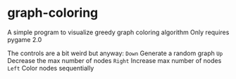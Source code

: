 # graph-coloring
A simple program to visualize greedy graph coloring algorithm
Only requires pygame 2.0


The controls are a bit weird but anyway:
``Down`` Generate a random graph 
``Up`` Decrease the max number of nodes
``Right`` Increase max number of nodes
``Left`` Color nodes sequentially
